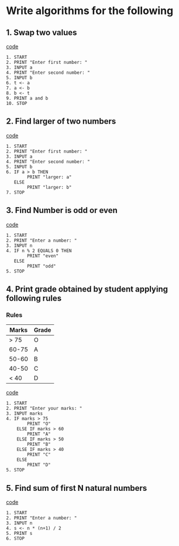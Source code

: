 # Write algorithms for the following

## 1. Swap two values
[code](swap.c)
```
1. START
2. PRINT "Enter first number: "
3. INPUT a
4. PRINT "Enter second number: "
5. INPUT b
6. t <- a
7. a <- b
8. b <- t
9. PRINT a and b
10. STOP
```


## 2. Find larger of two numbers
[code](larger.c)

```
1. START
2. PRINT "Enter first number: "
3. INPUT a
4. PRINT "Enter second number: "
5. INPUT b
6. IF a > b THEN
        PRINT "larger: a"
   ELSE
        PRINT "larger: b" 
7. STOP
```

## 3. Find Number is odd or even
[code](oddeven.c)

```
1. START
2. PRINT "Enter a number: "
3. INPUT n
4. IF n % 2 EQUALS 0 THEN
        PRINT "even"
   ELSE
        PRINT "odd" 
5. STOP
```

## 4. Print grade obtained by student applying following rules
### Rules
| Marks | Grade |
| --- | --- |
|  > 75 | O |
| 60-75 | A |
| 50-60 | B |
| 40-50 | C |
|  < 40 | D |

[code](grade.c)
```
1. START
2. PRINT "Enter your marks: "
3. INPUT marks
4. IF marks > 75
        PRINT "O"
    ELSE IF marks > 60
        PRINT "A"
    ELSE IF marks > 50
        PRINT "B"
    ELSE IF marks > 40
        PRINT "C"
    ELSE
        PRINT "D"
5. STOP
```

## 5. Find sum of first N natural numbers
[code](sumn.c)
```
1. START
2. PRINT "Enter a number: "
3. INPUT n
4. s <- n * (n+1) / 2
5. PRINT s
6. STOP
```